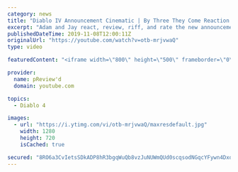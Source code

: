 ```yaml
---
category: news
title: "Diablo IV Announcement Cinematic | By Three They Come Reaction / Review / Rating"
excerpt: "Adam and Jay react, review, riff, and rate the new announcement cinematic everyone wanted to see last year at Blizzcon, Diablo IV 'By Three They Come'."
publishedDateTime: 2019-11-08T12:00:11Z
originalUrl: "https://youtube.com/watch?v=otb-mrjvwaQ"
type: video

featuredContent: "<iframe width=\"800\" height=\"500\" frameborder=\"0\" src=\"https://www.youtube.com/embed/otb-mrjvwaQ\" allow=\"accelerometer; autoplay; encrypted-media; gyroscope; picture-in-picture\" allowfullscreen></iframe>"

provider:
  name: pReview'd
  domain: youtube.com

topics:
  - Diablo 4

images:
  - url: "https://i.ytimg.com/vi/otb-mrjvwaQ/maxresdefault.jpg"
    width: 1280
    height: 720
    isCached: true

secured: "8RO6a3CvIetsSDkADP8hR3bgqWuQb8vzJuNUWmQUd0scqsodNGqcYFywn4DxdK6UxqYZGWErvfKPNvPY9v0tkRthIYTsQ0vPnCBeHwJL61IRZqg+l16poZGKl6u61LNHk+zhP2kR6Puxc9Kwto78mXhIMBi6TV9fJnWHesSj4RlcUsgIua2/7MQG6RCcE4cLp/Sc7THzRK3PFL6PwRVQw7B9wcrTBRfFxifCYMkxS8fHkupVBWcsrWtQlcwAtK0DWku6Znf4StG1LbsxfkFSv14sLdxJz6N3MIFR9XYYbisx5C/cxNM7VfKrpqLADlxQ5NAtEuhgNhOkQzskXXI59dhMRfq1zJom2dtsy8KbWU+nJNqUMuIcLl0BM2tmm98YjHbG+MaYiUAXzmwGUqTN6jrnAEROhIYdSw6D35If0UItHGwFWvhnmUwDzE+IYpVD;NPXRCvMSvoS94SdTg5szdA=="
---
```


